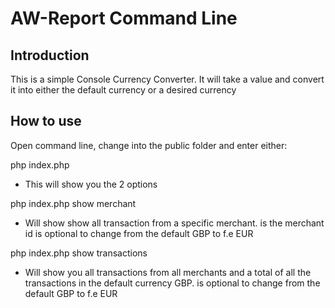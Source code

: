 AW-Report Command Line 
=======================

Introduction
------------
This is a simple Console Currency Converter. It will take a value and convert it into either the default currency or a desired currency 


How to use
----------------------------
Open command line, change into the public folder and enter either:

php index.php 
- This will show you the 2 options

php index.php show merchant <id> <currency>
- Will show show all transaction from a specific merchant. <id> is the merchant id 
<currency> is optional to change from the default GBP to f.e EUR 

php index.php show transactions <currency>
- Will show you all transactions from all merchants and a total of all the transactions in the default currency GBP.
<currency> is optional to change from the default GBP to f.e EUR 
 

